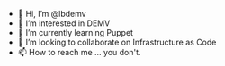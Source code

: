 - 👋 Hi, I’m @lbdemv
- 👀 I’m interested in DEMV
- 🌱 I’m currently learning Puppet
- 💞️ I’m looking to collaborate on Infrastructure as Code
- 📫 How to reach me ... you don't.

<!---
lbdemv/lbdemv is a ✨ special ✨ repository because its `README.md` (this file) appears on your GitHub profile.
You can click the Preview link to take a look at your changes.
--->

